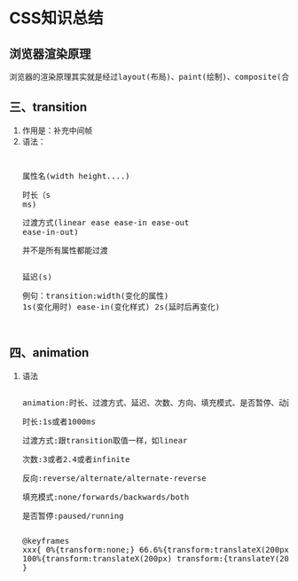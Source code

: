 # CSS知识总结
## 浏览器渲染原理
<pre>浏览器的渲染原理其实就是经过layout(布局)、paint(绘制)、composite(合成)的三种更新过程
</pre>
## 三、transition
1. 作用是：补充中间帧
2. 语法：<pre><pre><pre>属性名(width height....)</pre><pre>时长（s ms)</pre><pre>过渡方式(linear ease ease-in ease-out ease-in-out)<pre>并不是所有属性都能过渡</pre></pre><pre>延迟(s)</pre><pre>例句：transition:width(变化的属性) 1s(变化用时) ease-in(变化样式) 2s(延时后再变化) </pre></pre>
## 四、animation
1. 语法<pre><pre>animation:时长、过渡方式、延迟、次数、方向、填充模式、是否暂停、动画名</pre><pre>时长:1s或者1000ms</pre><pre>过渡方式:跟transition取值一样，如linear</pre><pre>次数:3或者2.4或者infinite</pre><pre>反向:reverse/alternate/alternate-reverse</pre><pre>填充模式:none/forwards/backwards/both</pre><pre>是否暂停:paused/running</pre></pre><pre>@keyframes xxx{
    0%{transform:none;}
    66.6%{transform:translateX(200px)}
    100%{transform:translateX(200px) transform:{translateY(200px)}
    }</pre>